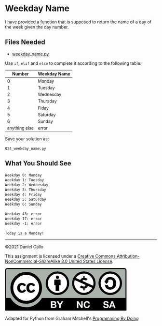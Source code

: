 # Weekday Name

I have provided a function that is supposed to return the name of a day of the week given the day number.

## Files Needed
* [weekday_name.py](examples/weekday_name.py)

Use `if`, `elif` and `else` to complete it according to the following table:

| Number | Weekday Name |
| - | - |
|0| Monday |
|1| Tuesday |
|2| Wednesday |
|3| Thursday |
|4| Fiday |
|5| Saturday |
|6| Sunday |
|anything else| error

Save your solution as:

`024_weekday_name.py`

What You Should See
-------------------

```
Weekday 0: Monday
Weekday 1: Tuesday
Weekday 2: Wednesday
Weekday 3: Thursday
Weekday 4: Friday
Weekday 5: Saturday
Weekday 6: Sunday

Weekday 43: error
Weekday 17: error
Weekday -1: error

Today is a Monday!
```
---


©2021 Daniel Gallo


This assignment is licensed under a
[Creative Commons Attribution-NonCommercial-ShareAlike 3.0 United States License](https://creativecommons.org/licenses/by-nc-sa/3.0/us/deed.en_US).  

![Creative Commons License](images/by-nc-sa.png)

Adapted for Python from Graham Mitchell's [Programming By Doing](https://programmingbydoing.com/)